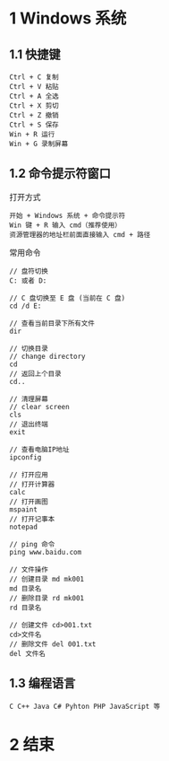 # 1 Windows 系统

## 1.1 快捷键
```text
Ctrl + C 复制
Ctrl + V 粘贴
Ctrl + A 全选
Ctrl + X 剪切
Ctrl + Z 撤销
Ctrl + S 保存
Win + R 运行
Win + G 录制屏幕
```


## 1.2 命令提示符窗口
打开方式
```text
开始 + Windows 系统 + 命令提示符
Win 键 + R 输入 cmd（推荐使用）
资源管理器的地址栏前面直接输入 cmd + 路径
```

常用命令
```text
// 盘符切换
C: 或者 D:

// C 盘切换至 E 盘 (当前在 C 盘)
cd /d E:

// 查看当前目录下所有文件
dir

// 切换目录
// change directory
cd
// 返回上个目录
cd..

// 清理屏幕
// clear screen
cls   
// 退出终端
exit

// 查看电脑IP地址
ipconfig

// 打开应用
// 打开计算器
calc
// 打开画图
mspaint
// 打开记事本
notepad

// ping 命令
ping www.baidu.com

// 文件操作
// 创建目录 md mk001
md 目录名
// 删除目录 rd mk001
rd 目录名

// 创建文件 cd>001.txt
cd>文件名
// 删除文件 del 001.txt
del 文件名
```


## 1.3 编程语言
```text
C C++ Java C# Pyhton PHP JavaScript 等
```


# 2 结束
